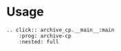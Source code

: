 # Usage

```{eval-rst}
.. click:: archive_cp.__main__:main
    :prog: archive-cp
    :nested: full
```
